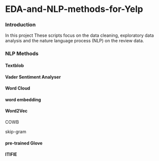 # EDA-and-NLP-methods-for-Yelp

### Introduction
In this project These scripts focus on the data cleaning, exploratory data analysis and the nature language process (NLP) on the review data. 

### NLP Methods

#### Textblob

#### Vader Sentiment Analyser

#### Word Cloud

#### word embedding

#### Word2Vec

COWB

skip-gram

#### pre-trained Glove

#### ITIFIE
